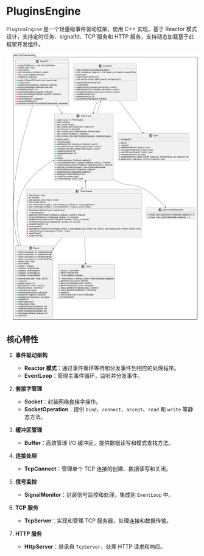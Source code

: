 # PluginsEngine

`PluginsEngine` 是一个轻量级事件驱动框架，使用 C++ 实现，基于 Reactor 模式设计，支持定时任务、signalfd、TCP 服务和 HTTP 服务，支持动态加载基于此框架开发组件。

![类图](./uml.jpg)


## 核心特性

1. **事件驱动架构**
   - **Reactor 模式**：通过事件循环等待和分发事件到相应的处理程序。
   - **EventLoop**：管理主事件循环，监听并分发事件。

2. **套接字管理**
   - **Socket**：封装网络套接字操作。
   - **SocketOperation**：提供 `bind`、`connect`、`accept`、`read` 和 `write` 等静态方法。

3. **缓冲区管理**
   - **Buffer**：高效管理 I/O 缓冲区，提供数据读写和模式查找方法。

4. **连接处理**
   - **TcpConnect**：管理单个 TCP 连接的创建、数据读写和关闭。

5. **信号监控**
   - **SignalMonitor**：封装信号监控和处理，集成到 `EventLoop` 中。

6. **TCP 服务**
   - **TcpServer**：实现和管理 TCP 服务器，处理连接和数据传输。

7. **HTTP 服务**
   - **HttpServer**：继承自 `TcpServer`，处理 HTTP 请求和响应。
     
